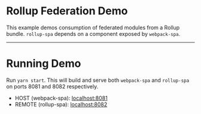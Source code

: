 # Rollup Federation Demo

This example demos consumption of federated modules from a Rollup bundle. `rollup-spa` depends on a component exposed by `webpack-spa`.

---

# Running Demo

Run `yarn start`. This will build and serve both `webpack-spa` and `rollup-spa` on ports 8081 and 8082 respectively.

- HOST (webpack-spa): [localhost:8081](http://localhost:8081/)
- REMOTE (rollup-spa): [localhost:8082](http://localhost:8082/)
